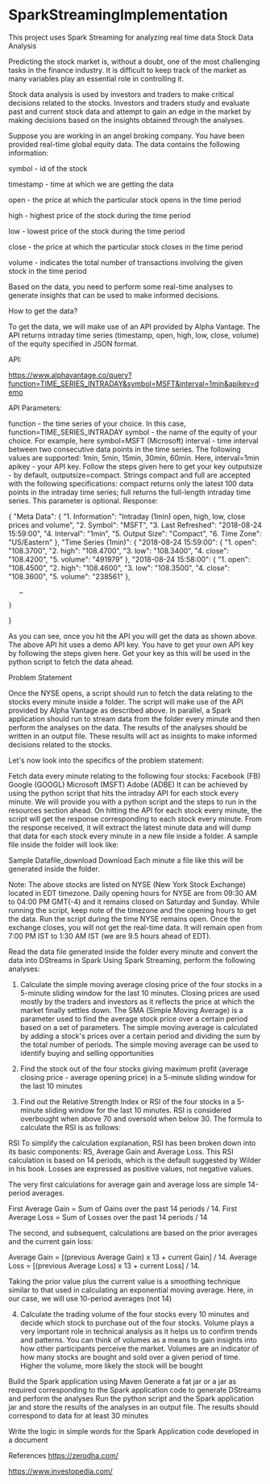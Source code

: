 # SparkStreamingImplementation
This project uses Spark Streaming for analyzing real time data
Stock Data Analysis

 

Predicting the stock market is, without a doubt, one of the most challenging tasks in the finance industry. It is difficult to keep track of the market as many variables play an essential role in controlling it.

 

Stock data analysis is used by investors and traders to make critical decisions related to the stocks. Investors and traders study and evaluate past and current stock data and attempt to gain an edge in the market by making decisions based on the insights obtained through the analyses.

 

Suppose you are working in an angel broking company. You have been provided real-time global equity data. The data contains the following information:

symbol - id of the stock

timestamp - time at which we are getting the data

open - the price at which the particular stock opens in the time period

high - highest price of the stock during the time period

low - lowest price of the stock during the time period

close - the price at which the particular stock closes in the time period

volume - indicates the total number of transactions involving the given stock in the time period

Based on the data, you need to perform some real-time analyses to generate insights that can be used to make informed decisions.

 

How to get the data?

 

To get the data, we will make use of an API provided by Alpha Vantage. The API returns intraday time series (timestamp, open, high, low, close, volume) of the equity specified in JSON format.

 

API:

https://www.alphavantage.co/query?function=TIME_SERIES_INTRADAY&symbol=MSFT&interval=1min&apikey=demo

 

API Parameters:

function - the time series of your choice. In this case, function=TIME_SERIES_INTRADAY
symbol - the name of the equity of your choice. For example, here symbol=MSFT (Microsoft)
interval - time interval between two consecutive data points in the time series. The following values are supported: 1min, 5min, 15min, 30min, 60min. Here, interval=1min
apikey - your API key. Follow the steps given here to get your key
outputsize - by default, outputsize=compact. Strings compact and full are accepted with the following specifications: compact returns only the latest 100 data points in the intraday time series; full returns the full-length intraday time series. This parameter is optional.
Response:

{
    "Meta Data": {
        "1. Information": "Intraday (1min) open, high, low, close prices and volume",
        "2. Symbol": "MSFT",
        "3. Last Refreshed": "2018-08-24 15:59:00",
        "4. Interval": "1min",
        "5. Output Size": "Compact",
        "6. Time Zone": "US/Eastern"
    },
    "Time Series (1min)": {
        "2018-08-24 15:59:00": {
            "1. open": "108.3700",
            "2. high": "108.4700",
            "3. low": "108.3400",
            "4. close": "108.4200",
            "5. volume": "491979"
        },
        "2018-08-24 15:58:00": {
            "1. open": "108.4500",
            "2. high": "108.4600",
            "3. low": "108.3500",
            "4. close": "108.3600",
            "5. volume": "238561"
        },

       …

    }

}

As you can see, once you hit the API you will get the data as shown above. The above API hit uses a demo API key. You have to get your own API key by following the steps given here. Get your key as this will be used in the python script to fetch the data ahead.

 

Problem Statement

 

Once the NYSE opens, a script should run to fetch the data relating to the stocks every minute inside a folder. The script will make use of the API provided by Alpha Vantage as described above. In parallel, a Spark application should run to stream data from the folder every minute and then perform the analyses on the data. The results of the analyses should be written in an output file. These results will act as insights to make informed decisions related to the stocks.

 

Let's now look into the specifics of the problem statement:

Fetch data every minute relating to the following four stocks:
Facebook (FB)
Google (GOOGL)
Microsoft (MSFT)
Adobe (ADBE)
It can be achieved by using the python script that hits the intraday API for each stock every minute. We will provide you with a python script and the steps to run in the resources section ahead. On hitting the API for each stock every minute, the script will get the response corresponding to each stock every minute. From the response received, it will extract the latest minute data and will dump that data for each stock every minute in a new file inside a folder. A sample file inside the folder will look like: 

Sample Datafile_download	Download
Each minute a file like this will be generated inside the folder.

 

Note: The above stocks are listed on NYSE (New York Stock Exchange) located in EDT timezone. Daily opening hours for NYSE are from 09:30 AM to 04:00 PM GMT(-4) and it remains closed on Saturday and Sunday. While running the script, keep note of the timezone and the opening hours to get the data. Run the script during the time NYSE remains open. Once the exchange closes, you will not get the real-time data. It will remain open from 7:00 PM IST to 1:30 AM IST (we are 9.5 hours ahead of EDT).

Read the data file generated inside the folder every minute and convert the data into DStreams in Spark
Using Spark Streaming, perform the following analyses:

1. Calculate the simple moving average closing price of the four stocks in a 5-minute sliding window for the last 10 minutes.  Closing prices are used mostly by the traders and investors as it reflects the price at which the market finally settles down. The SMA (Simple Moving Average) is a parameter used to find the average stock price over a certain period based on a set of parameters. The simple moving average is calculated by adding a stock's prices over a certain period and dividing the sum by the total number of periods. The simple moving average can be used to identify buying and selling opportunities

 

2. Find the stock out of the four stocks giving maximum profit (average closing price - average opening price) in a 5-minute sliding window for the last 10 minutes

 

3. Find out the Relative Strength Index or RSI of the four stocks in a 5-minute sliding window for the last 10 minutes. RSI is considered overbought when above 70 and oversold when below 30. The formula to calculate the RSI is as follows:

 


RSI
To simplify the calculation explanation, RSI has been broken down into its basic components: RS, Average Gain and Average Loss. This RSI calculation is based on 14 periods, which is the default suggested by Wilder in his book. Losses are expressed as positive values, not negative values.

The very first calculations for average gain and average loss are simple 14-period averages.

 

First Average Gain = Sum of Gains over the past 14 periods / 14.
First Average Loss = Sum of Losses over the past 14 periods / 14


The second, and subsequent, calculations are based on the prior averages and the current gain loss:

 

Average Gain = [(previous Average Gain) x 13 + current Gain] / 14.
Average Loss = [(previous Average Loss) x 13 + current Loss] / 14.


Taking the prior value plus the current value is a smoothing technique similar to that used in calculating an exponential moving average. Here, in our case, we will use 10-period averages (not 14)

 

4. Calculate the trading volume of the four stocks every 10 minutes and decide which stock to purchase out of the four stocks. Volume plays a very important role in technical analysis as it helps us to confirm trends and patterns. You can think of volumes as a means to gain insights into how other participants perceive the market. Volumes are an indicator of how many stocks are bought and sold over a given period of time. Higher the volume, more likely the stock will be bought

Build the Spark application using Maven
Generate a fat jar or a jar as required corresponding to the Spark application code to generate DStreams and perform the analyses
Run the python script and the Spark application jar and store the results of the analyses in an output file. The results should correspond to data for at least 30 minutes

Write the logic in simple words for the Spark Application code developed in a document

References
https://zerodha.com/

https://www.investopedia.com/
